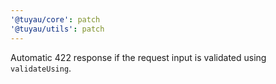 ```yaml
---
'@tuyau/core': patch
'@tuyau/utils': patch
---
```


Automatic 422 response if the request input is validated using `validateUsing`.
